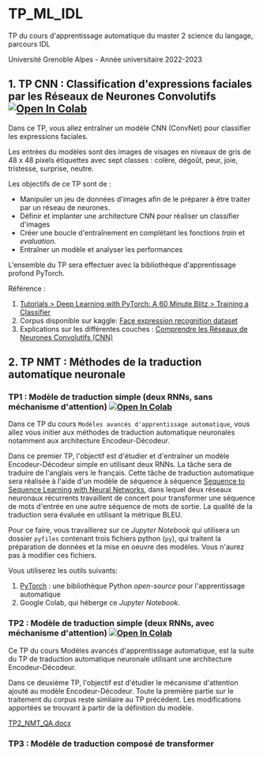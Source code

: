 # TP_ML_IDL
TP du cours d'apprentissage automatique du master 2 science du langage, parcours IDL

Université Grenoble Alpes - Année universitaire 2022-2023

## **1. TP CNN : Classification d'expressions faciales par les Réseaux de Neurones Convolutifs** [![Open In Colab](https://colab.research.google.com/assets/colab-badge.svg)](https://colab.research.google.com/drive/11-4X3fYpr0X1EcVFrYVdZuIs4JXdGpoP?usp=sharing)

Dans ce TP, vous allez entraîner un modèle CNN (ConvNet) pour classifier les expressions faciales. 

Les entrées du modèles sont des images de visages en niveaux de gris de 48 x 48 pixels étiquettes avec sept classes : colère, dégoût, peur, joie, tristesse, surprise, neutre. 

Les objectifs de ce TP sont de :
* Manipuler un jeu de données d'images afin de le préparer à être traiter par un réseau de neurones. 
* Définir et implanter une architecture CNN pour réaliser un classifier d'images
* Créer une boucle d'entraînement en complétant les fonctions *train* et *evaluation*.
* Entraîner un modèle et analyser les performances 

L'ensemble du TP sera effectuer avec la bibliothèque d'apprentissage profond PyTorch. 

Référence :
1. [Tutorials > Deep Learning with PyTorch: A 60 Minute Blitz > Training a Classifier](https://pytorch.org/tutorials/beginner/blitz/cifar10_tutorial.html)
2. Corpus disponible sur kaggle: [Face expression recognition dataset](https://www.kaggle.com/datasets/jonathanoheix/face-expression-recognition-dataset) 
3. Explications sur les différentes couches : [Comprendre les Réseaux de Neurones Convolutifs (CNN)](https://yannicksergeobam.medium.com/comprendre-les-r%C3%A9seaux-de-neurones-convolutifs-cnn-d5f14d963714)

## **2. TP NMT : Méthodes de la traduction automatique neuronale**
### TP1 : Modèle de traduction simple (deux RNNs, sans méchanisme d'attention) [![Open In Colab](https://colab.research.google.com/assets/colab-badge.svg)](https://drive.google.com/file/d/1Dgs23InXNQhtaOnkw42Oa53i768YOGqb/view?usp=sharing)

Dans ce TP du cours `Modèles avancés d'apprentissage automatique`, vous allez vous initier aux méthodes de traduction automatique neuronales notamment aux architecture Encodeur-Décodeur. 

Dans ce premier TP, l'objectif est d'étudier et d'entraîner un modèle Encodeur-Décodeur simple en utilisant deux RNNs. La tâche sera de traduire de l'anglais vers le français. Cette tâche de traduction automatique sera réalisée à l'aide d'un modèle de séquence à séquence [Sequence to Sequence Learning with Neural Networks](https://arxiv.org/abs/1409.3215), dans lequel deux réseaux neuronaux récurrents travaillent de concert pour transformer une séquence de mots d'entrée en une autre séquence de mots de sortie. La qualité de la traduction sera évaluée en utilisant la métrique BLEU. 

Pour ce faire, vous travaillerez sur ce *Jupyter Notebook* qui utilisera un dossier `pyfiles` contenant trois fichiers python (`py`), qui traitent la préparation de données et la mise en oeuvre des modèles. Vous n'aurez pas à modifier ces fichiers. 

Vous utiliserez les outils suivants:
1. [PyTorch](https://pytorch.org/docs/stable/index.html) : une bibliothèque Python *open-source* pour l'apprentissage automatique
2. Google Colab, qui héberge ce *Jupyter Notebook*. 

### TP2 : Modèle de traduction simple (deux RNNs, avec méchanisme d'attention) [![Open In Colab](https://colab.research.google.com/assets/colab-badge.svg)](https://drive.google.com/file/d/1U8G0tGuPSPxDOIGU-TgguKXVKWDifD6m/view?usp=sharing)

Ce TP du cours Modèles avancés d'apprentissage automatique, est la suite du TP de traduction automatique neuronale utilisant une architecture Encodeur-Décodeur.

Dans ce deuxième TP, l'objectif est d'étudier le mécanisme d'attention ajouté au modèle Encodeur-Décodeur. Toute la première partie sur le traitement du corpus reste similaire au TP précédent. Les modifications apportées se trouvant à partir de la définition du modèle.

[TP2_NMT_QA.docx](https://cloud.univ-grenoble-alpes.fr/s/yZeLsz7PZqDeQBE)

### TP3 : Modèle de traduction composé de transformer


